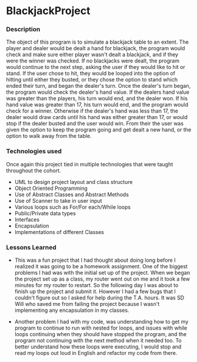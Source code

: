 # BlackjackProject


### Description
The object of this program is to simulate a blackjack table to an extent. The player and dealer would be dealt a hand for blackjack, the program would check and make sure either player wasn't dealt a blackjack, and if they were the winner was checked. If no blackjacks were dealt, the program would continue to the next step, asking the user if they would like to hit or stand. If the user chose to hit, they would be looped into the option of hitting until either they busted, or they chose the option to stand which ended their turn, and began the dealer's turn. Once the dealer's turn began, the program would check the dealer's hand value. If the dealers hand value was greater than the players, his turn would end, and the dealer won. If his hand value was greater than 17, his turn would end, and the program would check for a winner. Otherwise if the dealer's hand was less than 17, the dealer would draw cards until his hand was either greater than 17, or would stop if the dealer busted and the user would win. From their the user was given the option to keep the program going and get dealt a new hand, or the option to walk away from the table.
### Technologies used
Once again this project tied in multiple technologies that were taught throughout the cohort.
- UML to design project layout and class structure
- Object Oriented Programming
- Use of Abstract Classes and Abstract Methods
- Use of Scanner to take in user input
- Various loops such as For/For each/While loops
- Public/Private data types
- Interfaces
- Encapsulation
- Implementations of different Classes
### Lessons Learned
- This was a fun project that I had thought about doing long before I realized it was going to be a homework assignment.
One of the biggest problems I had was with the initial set up of the project. When we began the project set up as a class, my router went out on me and it took a few minutes for my router to restart. So the following day I was about to finish up the project and submit it. However I had a few bugs that I couldn't figure out so I asked for help during the T.A. hours. It was SD Will who saved me from failing the project because I wasn't implementing any encapsulation in my classes.  

- Another problem I had with my code, was understanding how to get my program to continue to run with nested for loops, and issues with while loops continuing when they should have stopped the program, and the program not continuing with the next method when it needed too. To better understand how these loops were executing, I would stop and read my loops out loud in English and refactor my code from there. 
